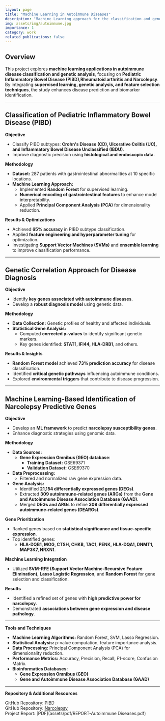 ```yaml
---
layout: page
title: "Machine Learning in Autoimmune Diseases"
description: "Machine Learning approach for the classification and genetic correlation analysis of autoimmune diseases"
img: assets/img/autoimmune.jpg
importance: 1
category: work
related_publications: false
---
```




## Overview


This project explores **machine learning applications in autoimmune disease classification and genetic analysis**, focusing on **Pediatric Inflammatory Bowel Disease (PIBD),Rheumatoid arthritis and Narcolepsy**. By integrating **supervised learning, genetic analysis, and feature selection techniques**, the study enhances disease prediction and biomarker identification.

---

## **Classification of Pediatric Inflammatory Bowel Disease (PIBD)**
**Objective**
- Classify PIBD subtypes: **Crohn's Disease (CD), Ulcerative Colitis (UC), and Inflammatory Bowel Disease Unclassified (IBDU)**.
- Improve diagnostic precision using **histological and endoscopic data**.

**Methodology**
- **Dataset:** 287 patients with gastrointestinal abnormalities at 10 specific locations.
- **Machine Learning Approach:**
  - Implemented **Random Forest** for supervised learning.
  - **Numerical encoding of gastrointestinal features** to enhance model interpretability.
  - Applied **Principal Component Analysis (PCA)** for dimensionality reduction.
  
**Results & Optimizations**
- Achieved **65% accuracy** in PIBD subtype classification.
- Applied **feature engineering and hyperparameter tuning** for optimization.
- Investigating **Support Vector Machines (SVMs)** and **ensemble learning** to improve classification performance.

---

## **Genetic Correlation Approach for Disease Diagnosis**
**Objective**
- Identify **key genes associated with autoimmune diseases**.
- Develop a **robust diagnosis model** using genetic data.

**Methodology**
- **Data Collection:** Genetic profiles of healthy and affected individuals.
- **Statistical Gene Analysis:**
  - Computed **corrected p-values** to identify significant genetic markers.
  - Key genes identified: **STAT1, IFI44, HLA-DRB1**, and others.

**Results & Insights**
- **Random Forest model** achieved **73% prediction accuracy** for disease classification.
- Identified **critical genetic pathways** influencing autoimmune conditions.
- Explored **environmental triggers** that contribute to disease progression.

---
## **Machine Learning-Based Identification of Narcolepsy Predictive Genes**
**Objective**
- Develop an **ML framework** to predict **narcolepsy susceptibility genes**.
- Enhance diagnostic strategies using genomic data.

**Methodology**
- **Data Sources:**
  - **Gene Expression Omnibus (GEO) database**:
    - **Training Dataset:** GSE69371
    - **Validation Dataset:** GSE69370
- **Data Preprocessing:**
  - Filtered and normalized raw gene expression data.
- **Gene Analysis:**
  - Identified **21,154 differentially expressed genes (DEGs)**.
  - Extracted **309 autoimmune-related genes (ARGs)** from the **Gene and Autoimmune Disease Association Database (GAAD)**.
  - Merged **DEGs and ARGs** to refine **309 differentially expressed autoimmune-related genes (DEARGs)**.
  
**Gene Prioritization**
- Ranked genes based on **statistical significance and tissue-specific expression**.
- Top identified genes:
  - **HLA-DQB1, MOG, CTSH, CHKB, TAC1, PENK, HLA-DQA1, DNMT1, MAP3K7, NRXN1**.

**Machine Learning Integration**
- Utilized **SVM-RFE (Support Vector Machine-Recursive Feature Elimination)**, **Lasso Logistic Regression**, and **Random Forest** for gene selection and classification.

**Results**
- Identified a refined set of genes with **high predictive power for narcolepsy**.
- Demonstrated **associations between gene expression and disease pathology**.

---

**Tools and Techniques**
- **Machine Learning Algorithms:** Random Forest, SVM, Lasso Regression.
- **Statistical Analysis:** p-value computation, feature importance analysis.
- **Data Processing:** Principal Component Analysis (PCA) for dimensionality reduction.
- **Performance Metrics:** Accuracy, Precision, Recall, F1-score, Confusion Matrix.
- **Bioinformatics Databases:** 
  - **Gene Expression Omnibus (GEO)**
  - **Gene and Autoimmune Disease Association Database (GAAD)**

---


**Repository & Additional Resources**

GitHub Repository: [PIBD](https://github.com/laukik29/Machine-Learning-/tree/main/ML\%20in\%20Autoimmune\%20Diseases)  
GitHub Repository: [Narcolepsy](https://github.com/laukik29/Machine-Learning-Based-Identification-of-Narcolepsy-Predictive-Genes)  
Project Report: [PDF](assets/pdf/REPORT-Autoimmune Diseases.pdf)  
  


